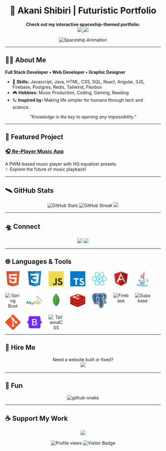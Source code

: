 <h1 align="center">🚀 Akani Shibiri | Futuristic Portfolio</h1>

<p align="center">
  <b>Check out my interactive spaceship-themed portfolio:</b>  
  <br/>
  <a href="https://re-el123.github.io/Re-EL123/" target="_blank">
    <img src="https://img.shields.io/badge/🌌%20See%20My%20Futuristic%20Journey-purple?style=for-the-badge&logo=rocket&logoColor=white" />
  </a>
  <a href="https://re-player.vercel.app/" target="_blank">
    <img src="https://img.shields.io/badge/🎧%20Re--Player%20Music%20App-orange?style=for-the-badge&logo=spotify&logoColor=white" />
  </a>
</p>

<p align="center">
  <img src="https://your-space-ship-gif-url.com/spaceship.gif" alt="Spaceship Animation" width="500"/>
</p>

---

## 👨‍🚀 About Me  

<p>
<b>Full Stack Developer • Web Developer • Graphic Designer</b>  
</p>

<ul>
  <li>🔭 <b>Skills:</b> Javascript, Java, HTML, CSS, SQL, React, Angular, 3JS, Firebase, Postgres, Redis, Tailwind, Flexbox</li>
  <li>🎮 <b>Hobbies:</b> Music Production, Coding, Gaming, Reading</li>
  <li>🪐 <b>Inspired by:</b> Making life simpler for humans through tech and science.</li>
</ul>

<p align="center"><i>"Knowledge is the key to opening any impossibility."</i></p>

---

## 🌌 Featured Project  

### [🎧 Re-Player Music App](https://re-player.vercel.app/)  
A PWM-based music player with HQ equalizer presets.  
✨ Explore the future of music playback!

---

## 🛰️ GitHub Stats  

<p align="center">
  <img src="https://github-readme-stats.vercel.app/api?username=Re-EL123&show_icons=true&theme=radical" alt="GitHub Stats" height="150"/>
  <img src="https://github-readme-streak-stats.herokuapp.com/?user=Re-EL123&theme=radical" alt="GitHub Streak" height="150"/>
  <img src="https://github-profile-summary-cards.vercel.app/api/cards/repos-per-language?username=Re-EL123&theme=radical" height="150"/>
</p>

---

## 🛸 Connect  

<p align="center">
  <a href="https://github.com/Re-EL123"><img src="https://img.shields.io/badge/-GitHub-181717?style=for-the-badge&logo=github&logoColor=white" /></a>
  <a href="https://linkedin.com/in/akani-shibiri-2939a119b" target="blank">
    <img src="https://img.shields.io/badge/-LinkedIn-0A66C2?style=for-the-badge&logo=linkedin&logoColor=white" />
  </a>
</p>

---

## 🌐 Languages & Tools  

<p align="center" style="display: flex; flex-wrap: wrap; gap: 20px;">
  <!-- Core Frontend -->
  <img src="https://raw.githubusercontent.com/devicons/devicon/master/icons/html5/html5-original.svg" alt="HTML5" width="50" height="50"/>
  <img src="https://raw.githubusercontent.com/devicons/devicon/master/icons/css3/css3-original.svg" alt="CSS3" width="50" height="50"/>
  <img src="https://raw.githubusercontent.com/devicons/devicon/master/icons/javascript/javascript-original.svg" alt="JavaScript" width="50" height="50"/>
  <img src="https://raw.githubusercontent.com/devicons/devicon/master/icons/typescript/typescript-original.svg" alt="TypeScript" width="50" height="50"/>
  <img src="https://raw.githubusercontent.com/devicons/devicon/master/icons/react/react-original.svg" alt="React" width="50" height="50"/>
  <img src="https://raw.githubusercontent.com/devicons/devicon/master/icons/angularjs/angularjs-original.svg" alt="Angular" width="50" height="50"/>
  
  <!-- Backend -->
  <img src="https://raw.githubusercontent.com/devicons/devicon/master/icons/java/java-original.svg" alt="Java" width="50" height="50"/>
  <img src="https://www.vectorlogo.zone/logos/springio/springio-icon.svg" alt="Spring Boot" width="50" height="50"/>
  
  <!-- Databases -->
  <img src="https://raw.githubusercontent.com/devicons/devicon/master/icons/mysql/mysql-original-wordmark.svg" alt="MySQL" width="50" height="50"/>
  <img src="https://raw.githubusercontent.com/devicons/devicon/master/icons/mongodb/mongodb-original.svg" alt="MongoDB" width="50" height="50"/>
  <img src="https://raw.githubusercontent.com/devicons/devicon/master/icons/redis/redis-original.svg" alt="Redis" width="50" height="50"/>
  <img src="https://raw.githubusercontent.com/devicons/devicon/master/icons/postgresql/postgresql-original.svg" alt="PostgreSQL" width="50" height="50"/>
  
  <!-- Cloud/Backend as a Service -->
  <img src="https://www.vectorlogo.zone/logos/firebase/firebase-icon.svg" alt="Firebase" width="50" height="50"/>
  <img src="https://avatars.githubusercontent.com/u/54469796?s=200&v=4" alt="Supabase" width="50" height="50"/>
  
  <!-- Tools -->
  <img src="https://raw.githubusercontent.com/devicons/devicon/master/icons/git/git-original.svg" alt="Git" width="50" height="50"/>
  <img src="https://raw.githubusercontent.com/devicons/devicon/master/icons/bootstrap/bootstrap-plain.svg" alt="Bootstrap" width="50" height="50"/>
  <img src="https://www.vectorlogo.zone/logos/tailwindcss/tailwindcss-icon.svg" alt="TailwindCSS" width="50" height="50"/>
</p>

---

## 💼 Hire Me  

<p align="center">
  Need a website built or fixed?  
  <br/>
  <a href="https://www.freelancer.com/u/akanishibiri">
    <img src="https://img.shields.io/badge/💼%20Hire%20me%20on%20Freelancer-blue?style=for-the-badge&logo=freelancer&logoColor=white"/>
  </a>
</p>

---

## 🐍 Fun  

<p align="center">
  <picture>
    <source media="(prefers-color-scheme: dark)" srcset="https://raw.githubusercontent.com/ritesh-0309/ritesh-0309/output/github-snake-dark.svg" />
    <source media="(prefers-color-scheme: light)" srcset="https://raw.githubusercontent.com/ritesh-0309/ritesh-0309/output/github-snake.svg" />
    <img alt="github-snake" src="https://raw.githubusercontent.com/Re-EL123/Re-EL123/output/github-snake.svg" />
  </picture>
</p>

---

## ☕ Support My Work  

<p align="center">
  <a href="https://buymeacoffee.com/akanishibiri">
    <img src="https://img.shields.io/badge/-Buy%20me%20a%20coffee-FFDD00?style=for-the-badge&logo=buymeacoffee&logoColor=black" />
  </a>
</p>

<p align="center"> 
  <img src="https://komarev.com/ghpvc/?username=Re-EL123&label=Profile%20views&color=0e75b6&style=flat" alt="Profile views" /> 
  <img src="https://visitor-badge.laobi.icu/badge?page_id=Re-EL123.Re-EL123" alt="Visitor Badge"/>
</p>
